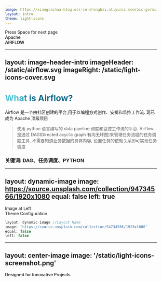 ```yaml
---
image: https://xiangcaihua-blog.oss-cn-shanghai.aliyuncs.com/pic-go/airflow1.gif
layout: intro
theme: light-icons
---
```


  <div class="absolute pt-6 left-12">
    <span class="p-1 rounded cursor-pointer hover:bg-white hover:bg-opacity-10 hover:opacity-90 opacity-60 flex justify-center items-center">
      Press Space for next page  <light-icon icon="arrow-narrow-right" size="24px"/> 
    </span>
  </div>

  <div class="mb-4 absolute bottom-4 left-12">
    <span class="text-6xl text-primary-lighter text-opacity-80" style="font-weight:500;" >
      Apache <light-icon icon="wind"/>
    </span>
    <div class="text-9xl text-white text-opacity-60" style="font-weight:600;" >
    AIRFLOW
    </div> 
  </div>

<a href="https://github.com/apache/airflow" target="_blank" alt="GitHub"
  class="abs-br m-6 text-xl icon-btn opacity-50 !border-none !hover:text-white">
  <carbon-logo-github />
</a>

---
layout: image-header-intro
imageHeader: /static/airflow.svg
imageRight: /static/light-icons-cover.svg
---

<layout-tag layout-name="image-header-intro" />
  
  # What is Airflow?

  <div class="leading-snug text-black dark:text-white text-opacity-60 dark:text-opacity-60 mt-4">
    Airflow 是一个由社区创建的平台,用于以编程方式创作、安排和监控工作流. 现已成为 Apache 顶级项目 <light-icon icon="plane-departure" size="24px" />
  </div> 


> 使用 python 语言编写的 data pipeline 调度和监控工作流的平台. Airflow 是通过 DAG(Directed acyclic graph 有向无环图)来管理任务流程的任务调度工具, 不需要知道业务数据的具体内容, 设置任务的依赖关系即可实现任务调度

<!-- > Airflow is a platform created by the community to programmatically author, schedule and monitor workflows.

Airflow 是一个由社区创建的平台，用于以编程方式创作、安排和监控工作流。 -->


<!-- - 🗓 **Scheduler(调度器)** - Scheduler 是一种使用 DAG 定义结合元数据中的任务状态来决定哪些任务需要被执行以及任务执行优先级的过程。调度器通常作为服务运行。
- 👷‍♂️ **Executor(执行器)** - Executor 是一个消息队列进程，它被绑定到调度器中，用于确定实际执行每个任务计划的工作进程。有不同类型的执行器，每个执行器都使用一个指定工作进程的类来执行任务。例如，LocalExecutor 使用与调度器进程在同一台机器上运行的并行进程执行任务。 其他像 CeleryExecutor 的执行器使用存在于独立的工作机器集群中的工作进程执行任务。
- 🧑‍💻 **Developer Friendly** - code highlighting, live coding with autocompletion

Read more about [Why Slidev?](https://sli.dev/guide/why) -->

### 关键词: DAG、任务调度、PYTHON

<style>
h1 {
  background-color: #2B90B6;
  background-image: linear-gradient(45deg, #4EC5D4 10%, #146b8c 20%);
  -webkit-background-clip: text;
  -webkit-text-fill-color: transparent; 
}
</style>

<!--
撒打算大撒的

撒打算大撒


阿斯顿撒的


撒打打杀杀
-->

---
layout: dynamic-image
image: https://source.unsplash.com/collection/94734566/1920x1080
equal: false
left: true
---

<layout-tag layout-name="dynamic-image" />

  <div class="text-black dark:text-white text-opacity-60 dark:text-opacity-60 pt-2 font-sm">
      <span class="text-sm">
        Image at Left
      </span>
  </div>
  <div class="text-primary dark:text-primary pb-2 pt-2">
    <span class="">
      Theme Configuration <light-icon icon="adjustments-horizontal"/>
    </span>
  </div>

```ts
layout: dynamic-image //Layout Name
image: 'https://source.unsplash.com/collection/94734566/1920x1080'
equal: false
left: false
```

<!--
ads 

as

阿斯顿撒的

阿斯顿撒的

撒打算大撒
-->

---
layout: center-image
image: '/static/light-icons-screenshot.png'
---
  <layout-tag layout-name="center-image" />

  <div class="mb-4">
    <span class="text-3xl text-primary dark:text-primary" style="font-weight:500;" >Designed for Innovative Projects <light-icon icon="wand" /></span>
  </div>

